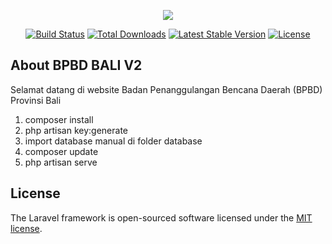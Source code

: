 <p align="center"><img src="https://laravel.com/assets/img/components/logo-laravel.svg"></p>

<p align="center">
<a href="https://travis-ci.org/laravel/framework"><img src="https://travis-ci.org/laravel/framework.svg" alt="Build Status"></a>
<a href="https://packagist.org/packages/laravel/framework"><img src="https://poser.pugx.org/laravel/framework/d/total.svg" alt="Total Downloads"></a>
<a href="https://packagist.org/packages/laravel/framework"><img src="https://poser.pugx.org/laravel/framework/v/stable.svg" alt="Latest Stable Version"></a>
<a href="https://packagist.org/packages/laravel/framework"><img src="https://poser.pugx.org/laravel/framework/license.svg" alt="License"></a>
</p>

## About BPBD BALI V2
 Selamat datang di website Badan Penanggulangan Bencana Daerah (BPBD) Provinsi Bali
 1. composer install
 2. php artisan key:generate
 3. import database manual di folder database
 4. composer update
 5. php artisan serve
## License

The Laravel framework is open-sourced software licensed under the [MIT license](http://opensource.org/licenses/MIT).
